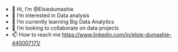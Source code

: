 - 👋 Hi, I’m @Elsiedumashie
- 👀 I’m interested in Data analysis
- 🌱 I’m currently learning Big Data Analytics
- 💞️ I’m looking to collaborate on data projects
- 📫 How to reach me https://www.linkedin.com/in/elsie-dumashie-440007171/

<!---
Elsiedumashie/Elsiedumashie is a ✨ special ✨ repository because its `README.md` (this file) appears on your GitHub profile.
You can click the Preview link to take a look at your changes.
--->
